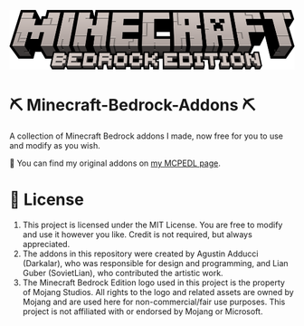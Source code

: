 ![Minecraft Bedrock Edition](img/Minecraft_Bedrock_Edition.webp)

# ⛏️​ Minecraft-Bedrock-Addons ⛏️​
A collection of Minecraft Bedrock addons I made, now free for you to use and modify as you wish.

📌 You can find my original addons on [my MCPEDL page](https://mcpedl.com/user/darkalardev).

# 📄​ License
1. This project is licensed under the MIT License. You are free to modify and use it however you like. Credit is not required, but always appreciated.
2. The addons in this repository were created by Agustin Adducci (Darkalar), who was responsible for design and programming, and Lian Guber (SovietLian), who contributed the artistic work.
3. The Minecraft Bedrock Edition logo used in this project is the property of Mojang Studios. All rights to the logo and related assets are owned by Mojang and are used here for non-commercial/fair use purposes. This project is not affiliated with or endorsed by Mojang or Microsoft.